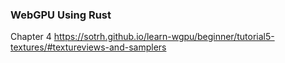 ### WebGPU Using Rust

Chapter 4
https://sotrh.github.io/learn-wgpu/beginner/tutorial5-textures/#textureviews-and-samplers